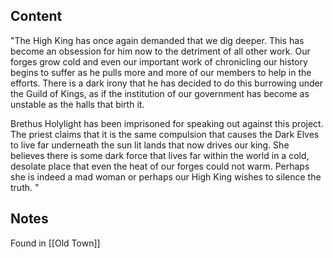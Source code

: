 ## Content
"The High King has once again demanded that we dig deeper. This has become an obsession for him now to the detriment of all other work. Our forges grow cold and even our important work of chronicling our history begins to suffer as he pulls more and more of our members to help in the efforts. There is a dark irony that he has decided to do this burrowing under the Guild of Kings, as if the institution of our government has become as unstable as the halls that birth it. 

Brethus Holylight has been imprisoned for speaking out against this project. The priest claims that it is the same compulsion that causes the Dark Elves to live far underneath the sun lit lands that now drives our king. She believes there is some dark force that lives far within the world in a cold, desolate place that even the heat of our forges could not warm. Perhaps she is indeed a mad woman or perhaps our High King wishes to silence the truth. "

## Notes
Found in [[Old Town]]